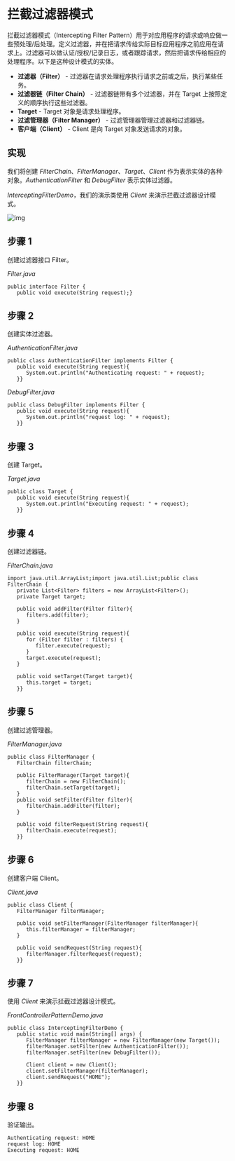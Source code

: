 # 拦截过滤器模式

拦截过滤器模式（Intercepting Filter Pattern）用于对应用程序的请求或响应做一些预处理/后处理。定义过滤器，并在把请求传给实际目标应用程序之前应用在请求上。过滤器可以做认证/授权/记录日志，或者跟踪请求，然后把请求传给相应的处理程序。以下是这种设计模式的实体。

- **过滤器（Filter）** - 过滤器在请求处理程序执行请求之前或之后，执行某些任务。
- **过滤器链（Filter Chain）** - 过滤器链带有多个过滤器，并在 Target 上按照定义的顺序执行这些过滤器。
- **Target** - Target 对象是请求处理程序。
- **过滤管理器（Filter Manager）** - 过滤管理器管理过滤器和过滤器链。
- **客户端（Client）** - Client 是向 Target 对象发送请求的对象。

## 实现

我们将创建 *FilterChain*、*FilterManager*、*Target*、*Client* 作为表示实体的各种对象。*AuthenticationFilter* 和 *DebugFilter* 表示实体过滤器。

*InterceptingFilterDemo*，我们的演示类使用 *Client* 来演示拦截过滤器设计模式。

![img](https://edu.aliyun.com/files/course/2017/09-24/132403362464796506.jpg)

## 步骤 1

创建过滤器接口 Filter。

*Filter.java*

```
public interface Filter {
   public void execute(String request);}
```

## 步骤 2

创建实体过滤器。

*AuthenticationFilter.java*

```
public class AuthenticationFilter implements Filter {
   public void execute(String request){
      System.out.println("Authenticating request: " + request);
   }}
```

*DebugFilter.java*

```
public class DebugFilter implements Filter {
   public void execute(String request){
      System.out.println("request log: " + request);
   }}
```

## 步骤 3

创建 Target。

*Target.java*

```
public class Target {
   public void execute(String request){
      System.out.println("Executing request: " + request);
   }}
```

## 步骤 4

创建过滤器链。

*FilterChain.java*

```
import java.util.ArrayList;import java.util.List;public class FilterChain {
   private List<Filter> filters = new ArrayList<Filter>();
   private Target target;

   public void addFilter(Filter filter){
      filters.add(filter);
   }

   public void execute(String request){
      for (Filter filter : filters) {
         filter.execute(request);
      }
      target.execute(request);
   }

   public void setTarget(Target target){
      this.target = target;
   }}
```

## 步骤 5

创建过滤管理器。

*FilterManager.java*

```
public class FilterManager {
   FilterChain filterChain;

   public FilterManager(Target target){
      filterChain = new FilterChain();
      filterChain.setTarget(target);
   }
   public void setFilter(Filter filter){
      filterChain.addFilter(filter);
   }

   public void filterRequest(String request){
      filterChain.execute(request);
   }}
```

## 步骤 6

创建客户端 Client。

*Client.java*

```
public class Client {
   FilterManager filterManager;

   public void setFilterManager(FilterManager filterManager){
      this.filterManager = filterManager;
   }

   public void sendRequest(String request){
      filterManager.filterRequest(request);
   }}
```

## 步骤 7

使用 *Client* 来演示拦截过滤器设计模式。

*FrontControllerPatternDemo.java*

```
public class InterceptingFilterDemo {
   public static void main(String[] args) {
      FilterManager filterManager = new FilterManager(new Target());
      filterManager.setFilter(new AuthenticationFilter());
      filterManager.setFilter(new DebugFilter());

      Client client = new Client();
      client.setFilterManager(filterManager);
      client.sendRequest("HOME");
   }}
```

## 步骤 8

验证输出。

```
Authenticating request: HOME
request log: HOME
Executing request: HOME
```